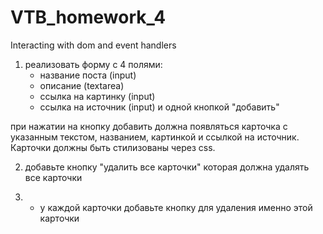 # VTB_homework_4
Interacting with dom and event handlers

1) реализовать форму с 4 полями:
	- название поста (input)
	- описание (textarea)
	- ссылка на картинку (input)
	- ссылка на источник (input)
и одной кнопкой "добавить"

при нажатии на кнопку добавить должна появляться карточка с указанным текстом, названием, картинкой и ссылкой на источник.
Карточки должны быть стилизованы через css.

2) добавьте кнопку "удалить все карточки" которая должна удалять все карточки

3) * у каждой карточки добавьте кнопку для удаления именно этой карточки
